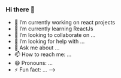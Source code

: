 ### Hi there 👋

- 🔭 I’m currently working on react projects
- 🌱 I’m currently learning ReactJs
- 👯 I’m looking to collaborate on ...
- 🤔 I’m looking for help with ...
- 💬 Ask me about ...
- 📫 How to reach me: ...
- 😄 Pronouns: ...
- ⚡ Fun fact: ...
-->
